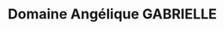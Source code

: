 ---
title: "Domaine Angélique GABRIELLE "
url: /chateaumeillant/domaine-angelique-gabrielle/
shop: vin
---